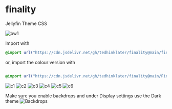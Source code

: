 # finality
Jellyfin Theme CSS

![bw1](https://i.imgur.com/khIG7VT.gif)

Import with

```css
@import url("https://cdn.jsdelivr.net/gh/tedhinklater/finality@main/finality.css");

```

or, import the colour version with

```css

@import url("https://cdn.jsdelivr.net/gh/tedhinklater/finality@main/Finality-Coloured.css");

```

![c1](https://i.imgur.com/5vG33ih.png)
![c2](https://i.imgur.com/NzbjRCi.png)
![c3](https://i.imgur.com/Btg1Vdc.png)
![c4](https://i.imgur.com/UySmZDg.png)
![c5](https://i.imgur.com/UMNdDZv.png)
![c6](https://i.imgur.com/MHUz0IO.png)

Make sure you enable backdrops and under Display settings use the Dark theme
![Backdrops](https://i.imgur.com/18D9IO3.png)
